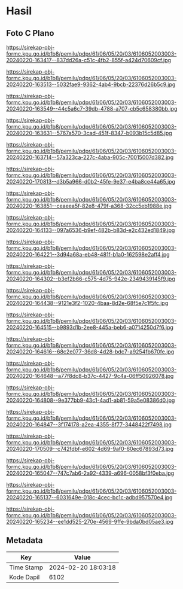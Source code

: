 # Hasil

## Foto C Plano

https://sirekap-obj-formc.kpu.go.id/b1b8/pemilu/pdpr/61/06/05/20/03/6106052003003-20240220-163417--837dd26a-c51c-4fb2-855f-a424d70609cf.jpg

https://sirekap-obj-formc.kpu.go.id/b1b8/pemilu/pdpr/61/06/05/20/03/6106052003003-20240220-163513--5032fae9-9362-4ab4-9bcb-22376d26b5c9.jpg

https://sirekap-obj-formc.kpu.go.id/b1b8/pemilu/pdpr/61/06/05/20/03/6106052003003-20240220-163549--44c5a6c7-39db-4788-a707-cb5c658380bb.jpg

https://sirekap-obj-formc.kpu.go.id/b1b8/pemilu/pdpr/61/06/05/20/03/6106052003003-20240220-163631--5767a570-3cad-451f-8347-b093b15c5d85.jpg

https://sirekap-obj-formc.kpu.go.id/b1b8/pemilu/pdpr/61/06/05/20/03/6106052003003-20240220-163714--57a323ca-227c-4aba-905c-70015007d382.jpg

https://sirekap-obj-formc.kpu.go.id/b1b8/pemilu/pdpr/61/06/05/20/03/6106052003003-20240220-170813--d3b5a966-d0b2-45fe-9e37-e4ba8ce44a65.jpg

https://sirekap-obj-formc.kpu.go.id/b1b8/pemilu/pdpr/61/06/05/20/03/6106052003003-20240220-163851--ceaeea5f-82e8-479f-a368-32cc5eb1988e.jpg

https://sirekap-obj-formc.kpu.go.id/b1b8/pemilu/pdpr/61/06/05/20/03/6106052003003-20240220-164133--097a6536-b9ef-482b-b83d-e2c432ed1849.jpg

https://sirekap-obj-formc.kpu.go.id/b1b8/pemilu/pdpr/61/06/05/20/03/6106052003003-20240220-164221--3d94a68a-eb48-481f-b1a0-162598e2aff4.jpg

https://sirekap-obj-formc.kpu.go.id/b1b8/pemilu/pdpr/61/06/05/20/03/6106052003003-20240220-164302--b3ef2b66-c575-4d75-942e-2349439145f9.jpg

https://sirekap-obj-formc.kpu.go.id/b1b8/pemilu/pdpr/61/06/05/20/03/6106052003003-20240220-164438--9121e3f2-1020-4baa-8d2e-68f5e7c1f5fc.jpg

https://sirekap-obj-formc.kpu.go.id/b1b8/pemilu/pdpr/61/06/05/20/03/6106052003003-20240220-164515--b9893d1b-2ee8-445a-beb6-a0714250d7f6.jpg

https://sirekap-obj-formc.kpu.go.id/b1b8/pemilu/pdpr/61/06/05/20/03/6106052003003-20240220-164616--68c2e077-36d8-4d28-bdc7-a9254fb670fe.jpg

https://sirekap-obj-formc.kpu.go.id/b1b8/pemilu/pdpr/61/06/05/20/03/6106052003003-20240220-164648--a77f8dc8-b37c-4427-9c4a-06ff50926078.jpg

https://sirekap-obj-formc.kpu.go.id/b1b8/pemilu/pdpr/61/06/05/20/03/6106052003003-20240220-164808--9e377bb9-43c1-4ad1-ab81-59a5e08386d0.jpg

https://sirekap-obj-formc.kpu.go.id/b1b8/pemilu/pdpr/61/06/05/20/03/6106052003003-20240220-164847--3f174178-a2ea-4355-8f77-3448422f7498.jpg

https://sirekap-obj-formc.kpu.go.id/b1b8/pemilu/pdpr/61/06/05/20/03/6106052003003-20240220-170509--c742fdbf-e602-4d69-9af0-60ec67893d73.jpg

https://sirekap-obj-formc.kpu.go.id/b1b8/pemilu/pdpr/61/06/05/20/03/6106052003003-20240220-165047--747c7ab6-2a92-4339-a696-0058bf3f0eba.jpg

https://sirekap-obj-formc.kpu.go.id/b1b8/pemilu/pdpr/61/06/05/20/03/6106052003003-20240220-165137--6031649e-018c-4cec-bc1c-adbd957570e4.jpg

https://sirekap-obj-formc.kpu.go.id/b1b8/pemilu/pdpr/61/06/05/20/03/6106052003003-20240220-165234--ee1dd525-270e-4569-9ffe-9bda0bd05ae3.jpg


## Metadata

| Key        | Value               |
| ---------- | ------------------- |
| Time Stamp | 2024-02-20 18:03:18 |
| Kode Dapil | 6102                |



